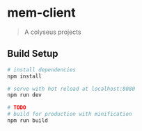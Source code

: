 # mem-client

> A colyseus projects


## Build Setup

``` bash
# install dependencies
npm install

# serve with hot reload at localhost:8080
npm run dev

# TODO
# build for production with minification
npm run build
```
